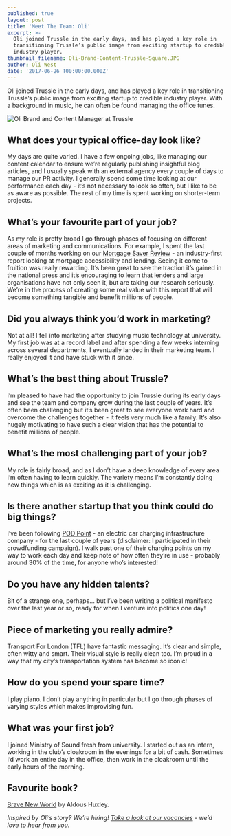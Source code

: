 ```yaml
---
published: true
layout: post
title: 'Meet The Team: Oli'
excerpt: >-
  Oli joined Trussle in the early days, and has played a key role in
  transitioning Trussle’s public image from exciting startup to credible
  industry player. 
thumbnail_filename: Oli-Brand-Content-Trussle-Square.JPG
author: Oli West
date: '2017-06-26 T00:00:00.000Z'
---
```

Oli joined Trussle in the early days, and has played a key role in transitioning Trussle’s public image from exciting startup to credible industry player. With a background in music, he can often be found managing the office tunes.

![Oli Brand and Content Manager at Trussle]({{site.baseurl}}/images/post_images/Oli-Brand-Content-Trussle.JPG)

## What does your typical office-day look like?
My days are quite varied. I have a few ongoing jobs, like managing our content calendar to ensure we’re regularly publishing insightful blog articles, and I usually speak with an external agency every couple of days to manage our PR activity. I generally spend some time looking at our performance each day - it’s not necessary to look so often, but I like to be as aware as possible. The rest of my time is spent working on shorter-term projects.
 
## What’s your favourite part of your job?
As my role is pretty broad I go through phases of focusing on different areas of marketing and communications. For example, I spent the last couple of months working on our [Mortgage Saver Review](https://trus.sl/MortgageSaverReview) - an industry-first report looking at mortgage accessibility and lending. Seeing it come to fruition was really rewarding. It’s been great to see the traction it’s gained in the national press and it’s encouraging to learn that lenders and large organisations have not only seen it, but are taking our research seriously. We’re in the process of creating some real value with this report that will become something tangible and benefit millions of people.
 
## Did you always think you’d work in marketing?
Not at all! I fell into marketing after studying music technology at university. My first job was at a record label and after spending a few weeks interning across several departments, I eventually landed in their marketing team. I really enjoyed it and have stuck with it since.
 
## What’s the best thing about Trussle?
I’m pleased to have had the opportunity to join Trussle during its early days and see the team and company grow during the last couple of years. It’s often been challenging but it’s been great to see everyone work hard and overcome the challenges together - it feels very much like a family. It’s also hugely motivating to have such a clear vision that has the potential to benefit millions of people.
 
## What’s the most challenging part of your job?
My role is fairly broad, and as I don’t have a deep knowledge of every area I’m often having to learn quickly. The variety means I’m constantly doing new things which is as exciting as it is challenging.
 
## Is there another startup that you think could do big things?
I’ve been following [POD Point](https://pod-point.com/) - an electric car charging infrastructure company - for the last couple of years (disclaimer: I participated in their crowdfunding campaign). I walk past one of their charging points on my way to work each day and keep note of how often they’re in use - probably around 30% of the time, for anyone who’s interested!
 
## Do you have any hidden talents?
Bit of a strange one, perhaps... but I’ve been writing a political manifesto over the last year or so, ready for when I venture into politics one day!
 
## Piece of marketing you really admire?
Transport For London (TFL) have fantastic messaging. It’s clear and simple, often witty and smart. Their visual style is really clean too. I’m proud in a way that my city’s transportation system has become so iconic!
 
## How do you spend your spare time?
I play piano. I don’t play anything in particular but I go through phases of varying styles which makes improvising fun.
 
## What was your first job? 
I joined Ministry of Sound fresh from university. I started out as an intern, working in the club’s cloakroom in the evenings for a bit of cash. Sometimes I’d work an entire day in the office, then work in the cloakroom until the early hours of the morning.
 
## Favourite book?
[Brave New World](http://www.goodreads.com/book/show/5129.Brave_New_World) by Aldous Huxley. 

_Inspired by Oli’s story? We’re hiring! [Take a look at our vacancies](https://jobs.lever.co/trussle) - we’d love to hear from you._
